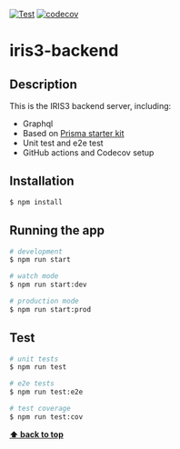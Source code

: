 [![Test](https://github.com/Wang-Cankun/iris3-backend/actions/workflows/test.yml/badge.svg?branch=master)](https://github.com/Wang-Cankun/iris3-backend/actions/workflows/test.yml)  [![codecov](https://codecov.io/gh/Wang-Cankun/iris3-backend/branch/master/graph/badge.svg?token=JeKFL0ql43)](https://codecov.io/gh/Wang-Cankun/iris3-backend)
# iris3-backend

## Description

This is the IRIS3 backend server, including:


- Graphql
- Based on [Prisma starter kit](https://github.com/fivethree-team/nestjs-prisma-starter)
- Unit test and e2e test
- GitHub actions and Codecov setup

## Installation

```bash
$ npm install
```

## Running the app

```bash
# development
$ npm run start

# watch mode
$ npm run start:dev

# production mode
$ npm run start:prod
```

## Test

```bash
# unit tests
$ npm run test

# e2e tests
$ npm run test:e2e

# test coverage
$ npm run test:cov
```

**[⬆ back to top](#overview)**
